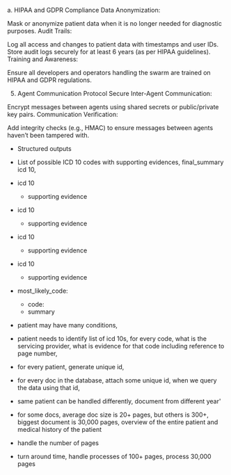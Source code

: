 a. HIPAA and GDPR Compliance
Data Anonymization:

Mask or anonymize patient data when it is no longer needed for diagnostic purposes.
Audit Trails:

Log all access and changes to patient data with timestamps and user IDs.
Store audit logs securely for at least 6 years (as per HIPAA guidelines).
Training and Awareness:

Ensure all developers and operators handling the swarm are trained on HIPAA and GDPR regulations.

5. Agent Communication Protocol
Secure Inter-Agent Communication:

Encrypt messages between agents using shared secrets or public/private key pairs.
Communication Verification:

Add integrity checks (e.g., HMAC) to ensure messages between agents haven’t been tampered with.

- Structured outputs
- List of possible ICD 10 codes with supporting evidences, final_summary icd 10,

- icd 10
  - supporting evidence
- icd 10
  - supporting evidence
- icd 10
  - supporting evidence
- icd 10
  - supporting evidence
- most_likely_code:
   - code:
   - summary


- patient may have many conditions,
- patient needs to identify list of icd 10s, for every code, what is the servicing provider, what is evidence for that code including reference to page number, 
- for every patient, generate unique id, 
- for every doc in the database, attach some unique id, when we query the data using that id, 
- same patient can be handled differently, document from different year'
- for some docs, average doc size is 20+ pages, but others is 300+, biggest document is 30,000 pages, overview of the entire patient and medical history of the patient
- handle the number of pages
- turn around time, handle processes of 100+ pages, process 30,000 pages
